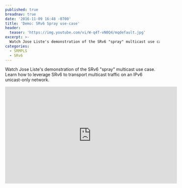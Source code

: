 ```yaml
---
published: true
breadnav: true
date: '2016-11-09 16:48 -0700'
title: 'Demo: SRv6 Spray use-case'
header:
  teaser: 'https://img.youtube.com/vi/W-q4T-vN0Q4/mqdefault.jpg'
excerpt: >-
  Watch Jose Liste's demonstration of the SRv6 "spray" multicast use case. Learn how to leverage SRv6 to transport multicast traffic on an IPv6 unicast-only network.
categories:
  - SRMPLS
  - SRv6
---
```

Watch Jose Liste's demonstration of the SRv6 "spray" multicast use case. Learn how to leverage SRv6 to transport multicast traffic on an IPv6 unicast-only network.

<iframe width="560" height="315" src="https://www.youtube.com/embed/W-q4T-vN0Q4" frameborder="0" allowfullscreen></iframe>
